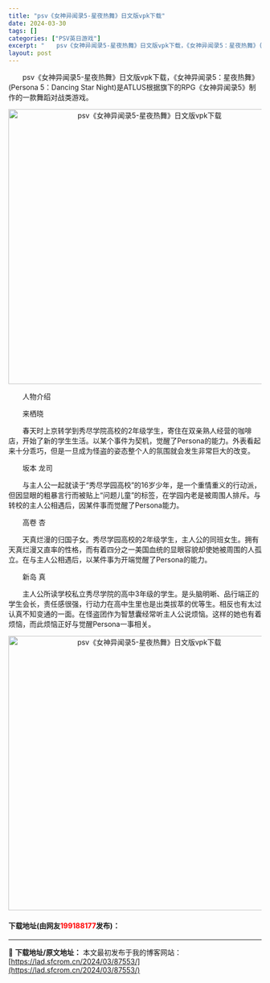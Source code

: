 ```yaml
---
title: "psv《女神异闻录5-星夜热舞》日文版vpk下载"
date: 2024-03-30
tags: []
categories: ["PSV英日游戏"]
excerpt: "　　psv《女神异闻录5-星夜热舞》日文版vpk下载，《女神异闻录5：星夜热舞》(Persona 5：Dancing Star Night)是ATLUS根据旗下的RPG《女神异闻录5》制作的一款舞蹈对战类游戏。 　　人物介绍 　　来栖晓 　　春天时上京转学到秀尽学院高校的2年级学生，寄住在双亲熟人经&hellip;"
layout: post
---
```


 <p>　　psv《女神异闻录5-星夜热舞》日文版vpk下载，《女神异闻录5：星夜热舞》(Persona 5：Dancing Star Night)是ATLUS根据旗下的RPG《女神异闻录5》制作的一款舞蹈对战类游戏。</p> <p align="center"><img align="" border="0" src="https://lad.sfcrom.cn/wp-content/uploads/2024/03/20240330_660773a0a9145.png" width="546" alt="psv《女神异闻录5-星夜热舞》日文版vpk下载" /></p> <p>　　人物介绍</p> <p>　　来栖晓</p> <p>　　春天时上京转学到秀尽学院高校的2年级学生，寄住在双亲熟人经营的咖啡店，开始了新的学生生活。以某个事件为契机，觉醒了Persona的能力。外表看起来十分乖巧，但是一旦成为怪盗的姿态整个人的氛围就会发生非常巨大的改变。</p> <p>　　坂本 龙司</p> <p>　　与主人公一起就读于&ldquo;秀尽学园高校&rdquo;的16岁少年，是一个重情重义的行动派，但因显眼的粗暴言行而被贴上&ldquo;问题儿童&rdquo;的标签，在学园内老是被周围人排斥。与转校的主人公相遇后，因某件事而觉醒了Persona能力。</p> <p>　　高卷 杏</p> <p>　　天真烂漫的归国子女。秀尽学园高校的2年级学生，主人公的同班女生。拥有天真烂漫又直率的性格，而有着四分之一美国血统的显眼容貌却使她被周围的人孤立。在与主人公相遇后，以某件事为开端觉醒了Persona的能力。</p> <p>　　新岛 真</p> <p>　　主人公所读学校私立秀尽学院的高中3年级的学生。是头脑明晰、品行端正的学生会长，责任感很强，行动力在高中生里也是出类拔萃的优等生。相反也有太过认真不知变通的一面。在怪盗团作为智慧囊经常听主人公说烦恼。这样的她也有着烦恼，而此烦恼正好与觉醒Persona一事相关。</p> <p align="center"><img align="" border="0" src="https://lad.sfcrom.cn/wp-content/uploads/2024/03/20240330_660773a2332a8.png" width="545" alt="psv《女神异闻录5-星夜热舞》日文版vpk下载" /></p> <p><h4>下载地址(由网友<font color="red">199188177</font>发布)：</h4></p> 

---
📖 **下载地址/原文地址：** 本文最初发布于我的博客网站：[https://lad.sfcrom.cn/2024/03/87553/](https://lad.sfcrom.cn/2024/03/87553/)
